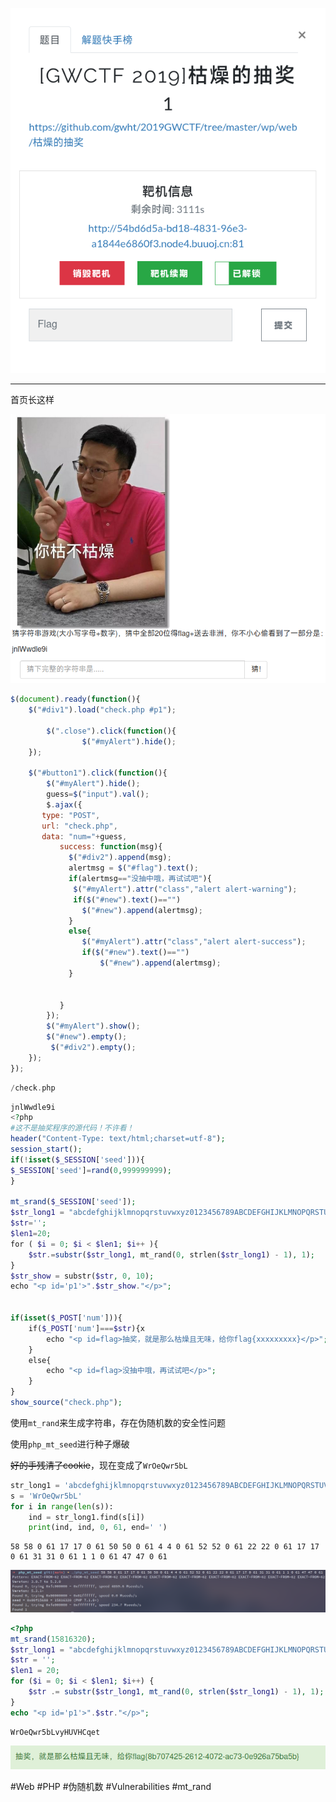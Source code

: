 ![](<./img/Pasted image 20221228105111.png>)

---
首页长这样

![](<./img/Pasted image 20221228105131.png>)

```js
$(document).ready(function(){
    $("#div1").load("check.php #p1");

        $(".close").click(function(){
        		$("#myAlert").hide();
    });	     

    $("#button1").click(function(){
    	$("#myAlert").hide();
    	guess=$("input").val();
		$.ajax({
	   type: "POST",
	   url: "check.php",
	   data: "num="+guess,
		   success: function(msg){
		     $("#div2").append(msg);
		     alertmsg = $("#flag").text(); 
		     if(alertmsg=="没抽中哦，再试试吧"){
		      $("#myAlert").attr("class","alert alert-warning");
		      if($("#new").text()=="")
		     	$("#new").append(alertmsg);
		     }
		     else{		     	
		     	$("#myAlert").attr("class","alert alert-success");
		     	if($("#new").text()=="")	
		     		$("#new").append(alertmsg);	
		     }

		 
		   }
		}); 
		$("#myAlert").show();
		$("#new").empty();
		 $("#div2").empty();
	});
});
```

```php
/check.php
```

```php
jnlWwdle9i
<?php
#这不是抽奖程序的源代码！不许看！
header("Content-Type: text/html;charset=utf-8");
session_start();
if(!isset($_SESSION['seed'])){
$_SESSION['seed']=rand(0,999999999);
}

mt_srand($_SESSION['seed']);
$str_long1 = "abcdefghijklmnopqrstuvwxyz0123456789ABCDEFGHIJKLMNOPQRSTUVWXYZ";
$str='';
$len1=20;
for ( $i = 0; $i < $len1; $i++ ){
    $str.=substr($str_long1, mt_rand(0, strlen($str_long1) - 1), 1);       
}
$str_show = substr($str, 0, 10);
echo "<p id='p1'>".$str_show."</p>";


if(isset($_POST['num'])){
    if($_POST['num']===$str){x
        echo "<p id=flag>抽奖，就是那么枯燥且无味，给你flag{xxxxxxxxx}</p>";
    }
    else{
        echo "<p id=flag>没抽中哦，再试试吧</p>";
    }
}
show_source("check.php"); 
```

使用`mt_rand`来生成字符串，存在伪随机数的安全性问题

使用`php_mt_seed`进行种子爆破

~~好的手残清了cookie~~，现在变成了`WrOeQwr5bL`

```python
str_long1 = 'abcdefghijklmnopqrstuvwxyz0123456789ABCDEFGHIJKLMNOPQRSTUVWXYZ'
s = 'WrOeQwr5bL'
for i in range(len(s)):
    ind = str_long1.find(s[i])
    print(ind, ind, 0, 61, end=' ')
```

```
58 58 0 61 17 17 0 61 50 50 0 61 4 4 0 61 52 52 0 61 22 22 0 61 17 17 0 61 31 31 0 61 1 1 0 61 47 47 0 61 
```

![](<./img/Pasted image 20221228131240.png>)

```php
<?php
mt_srand(15816320);
$str_long1 = "abcdefghijklmnopqrstuvwxyz0123456789ABCDEFGHIJKLMNOPQRSTUVWXYZ";
$str = '';
$len1 = 20;
for ($i = 0; $i < $len1; $i++) {
    $str .= substr($str_long1, mt_rand(0, strlen($str_long1) - 1), 1);
}
echo "<p id='p1'>".$str."</p>";
```

```
WrOeQwr5bLvyHUVHCqet
```

![](<./img/Pasted image 20221228131410.png>)

#Web #PHP #伪随机数 #Vulnerabilities #mt_rand